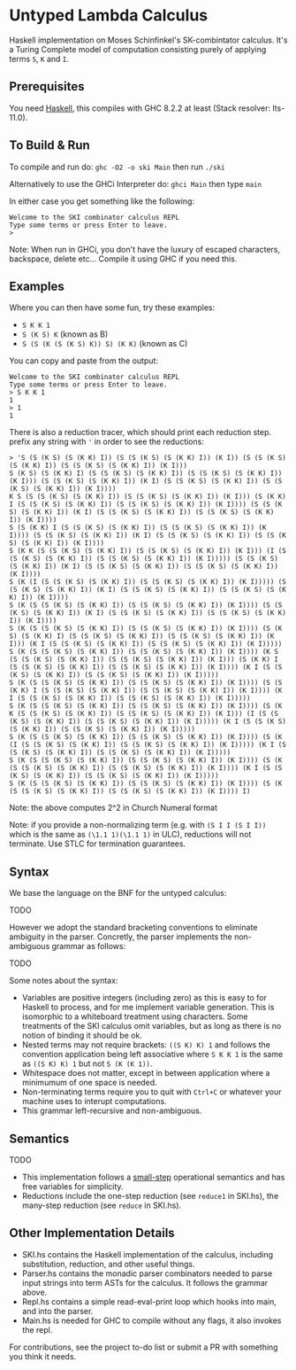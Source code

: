 # Untyped Lambda Calculus
Haskell implementation on  Moses Schinfinkel's SK-combintator calculus. It's a Turing Complete model of computation consisting purely of applying terms `S`, `K` and `I`.

## Prerequisites
You need [Haskell](https://www.haskell.org/), this compiles with GHC 8.2.2 at least (Stack resolver: lts-11.0).

## To Build & Run

To compile and run do:
`ghc -O2 -o ski Main`
then run `./ski`

Alternatively to use the GHCi Interpreter do:
`ghci Main`
then type `main`

In either case you get something like the following:
```
Welcome to the SKI combinator calculus REPL
Type some terms or press Enter to leave.
>
```

Note: When run in GHCi, you don't have the luxury of escaped characters, backspace, delete etc...
Compile it using GHC if you need this.

## Examples 
Where you can then have some fun, try these examples:
- `S K K 1`
- `S (K S) K` (known as B)
- `S (S (K (S (K S) K)) S) (K K)` (known as C)

You can copy and paste from the output:
```
Welcome to the SKI combinator calculus REPL
Type some terms or press Enter to leave.
> S K K 1
1
> 1
1
```

There is also a reduction tracer, which should print each reduction step. prefix any string with `'` in order to see the reductions:
```
> 'S (S (K S) (S (K K) I)) (S (S (K S) (S (K K) I)) (K I)) (S (S (K S) (S (K K) I)) (S (S (K S) (S (K K) I)) (K I)))
S (K S) (S (K K) I) (S (S (K S) (S (K K) I)) (S (S (K S) (S (K K) I)) (K I))) (S (S (K S) (S (K K) I)) (K I) (S (S (K S) (S (K K) I)) (S (S (K S) (S (K K) I)) (K I))))
K S (S (S (K S) (S (K K) I)) (S (S (K S) (S (K K) I)) (K I))) (S (K K) I (S (S (K S) (S (K K) I)) (S (S (K S) (S (K K) I)) (K I)))) (S (S (K S) (S (K K) I)) (K I) (S (S (K S) (S (K K) I)) (S (S (K S) (S (K K) I)) (K I))))
S (S (K K) I (S (S (K S) (S (K K) I)) (S (S (K S) (S (K K) I)) (K I)))) (S (S (K S) (S (K K) I)) (K I) (S (S (K S) (S (K K) I)) (S (S (K S) (S (K K) I)) (K I))))
S (K K (S (S (K S) (S (K K) I)) (S (S (K S) (S (K K) I)) (K I))) (I (S (S (K S) (S (K K) I)) (S (S (K S) (S (K K) I)) (K I))))) (S (S (K S) (S (K K) I)) (K I) (S (S (K S) (S (K K) I)) (S (S (K S) (S (K K) I)) (K I))))
S (K (I (S (S (K S) (S (K K) I)) (S (S (K S) (S (K K) I)) (K I))))) (S (S (K S) (S (K K) I)) (K I) (S (S (K S) (S (K K) I)) (S (S (K S) (S (K K) I)) (K I))))
S (K (S (S (K S) (S (K K) I)) (S (S (K S) (S (K K) I)) (K I)))) (S (S (K S) (S (K K) I)) (K I) (S (S (K S) (S (K K) I)) (S (S (K S) (S (K K) I)) (K I))))
S (K (S (S (K S) (S (K K) I)) (S (S (K S) (S (K K) I)) (K I)))) (S (K S) (S (K K) I) (S (S (K S) (S (K K) I)) (S (S (K S) (S (K K) I)) (K I))) (K I (S (S (K S) (S (K K) I)) (S (S (K S) (S (K K) I)) (K I)))))
S (K (S (S (K S) (S (K K) I)) (S (S (K S) (S (K K) I)) (K I)))) (K S (S (S (K S) (S (K K) I)) (S (S (K S) (S (K K) I)) (K I))) (S (K K) I (S (S (K S) (S (K K) I)) (S (S (K S) (S (K K) I)) (K I)))) (K I (S (S (K S) (S (K K) I)) (S (S (K S) (S (K K) I)) (K I)))))
S (K (S (S (K S) (S (K K) I)) (S (S (K S) (S (K K) I)) (K I)))) (S (S (K K) I (S (S (K S) (S (K K) I)) (S (S (K S) (S (K K) I)) (K I)))) (K I (S (S (K S) (S (K K) I)) (S (S (K S) (S (K K) I)) (K I)))))
S (K (S (S (K S) (S (K K) I)) (S (S (K S) (S (K K) I)) (K I)))) (S (K K (S (S (K S) (S (K K) I)) (S (S (K S) (S (K K) I)) (K I))) (I (S (S (K S) (S (K K) I)) (S (S (K S) (S (K K) I)) (K I))))) (K I (S (S (K S) (S (K K) I)) (S (S (K S) (S (K K) I)) (K I)))))
S (K (S (S (K S) (S (K K) I)) (S (S (K S) (S (K K) I)) (K I)))) (S (K (I (S (S (K S) (S (K K) I)) (S (S (K S) (S (K K) I)) (K I))))) (K I (S (S (K S) (S (K K) I)) (S (S (K S) (S (K K) I)) (K I)))))
S (K (S (S (K S) (S (K K) I)) (S (S (K S) (S (K K) I)) (K I)))) (S (K (S (S (K S) (S (K K) I)) (S (S (K S) (S (K K) I)) (K I)))) (K I (S (S (K S) (S (K K) I)) (S (S (K S) (S (K K) I)) (K I)))))
S (K (S (S (K S) (S (K K) I)) (S (S (K S) (S (K K) I)) (K I)))) (S (K (S (S (K S) (S (K K) I)) (S (S (K S) (S (K K) I)) (K I)))) I)
```
Note: the above computes 2^2 in Church Numeral format

Note: if you provide a non-normalizing term (e.g. with `(S I I (S I I))` which is the same as `(\1.1 1)(\1.1 1)` in ULC), reductions will not terminate. Use STLC for termination guarantees.

## Syntax 

We base the language on the BNF for the untyped calculus:

TODO

However we adopt the standard bracketing conventions to eliminate ambiguity in the parser. Concretly, the parser implements the non-ambiguous grammar as follows:

TODO

Some notes about the syntax:

- Variables are positive integers (including zero) as this is easy to for Haskell to process, and for me implement variable generation. This is isomorphic to a whiteboard treatment using characters. Some treatments of the SKI calculus omit variables, but as long as there is no notion of binding it should be ok.
- Nested terms may not require brackets: `((S K) K) 1` and follows the convention application being left associative where `S K K 1` is the same as `((S K) K) 1` but not `S (K (K 1))`.
- Whitespace does not matter, except in between application where a minimumum of one space is needed. 
- Non-terminating terms require you to quit with `Ctrl+C` or whatever your machine uses to interupt computations.
- This grammar left-recursive and non-ambiguous.

## Semantics

TODO

- This implementation follows a [small-step](https://cs.stackexchange.com/questions/43294/difference-between-small-and-big-step-operational-semantics) operational semantics and has free variables for simplicity. 
- Reductions include the one-step reduction (see `reduce1` in SKI.hs), the many-step reduction (see `reduce` in SKI.hs). 

## Other Implementation Details
- SKI.hs contains the Haskell implementation of the calculus, including substitution, reduction, and other useful things.
- Parser.hs contains the monadic parser combinators needed to parse input strings into term ASTs for the calculus. It follows the grammar above.
- Repl.hs contains a simple read-eval-print loop which hooks into main, and into the parser.
- Main.hs is needed for GHC to compile without any flags, it also invokes the repl.

For contributions, see the project to-do list or submit a PR with something you think it needs.


